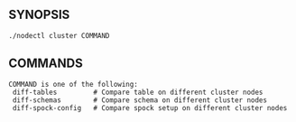 ## SYNOPSIS
    ./nodectl cluster COMMAND
 
## COMMANDS
    COMMAND is one of the following:
     diff-tables         # Compare table on different cluster nodes
     diff-schemas        # Compare schema on different cluster nodes
     diff-spock-config   # Compare spock setup on different cluster nodes

